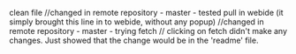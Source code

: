 clean file
//changed in remote repository - master - tested pull in webide (it simply brought this line in to webide, without any popup)
//changed in remote repository - master - trying fetch // clicking on fetch didn't make any changes. Just showed that the change would be in the 'readme' file.
